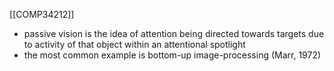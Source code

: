 [[COMP34212]]

- passive vision is the idea of attention being directed towards targets due to activity of that object within an attentional spotlight
- the most common example is bottom-up image-processing (Marr, 1972)